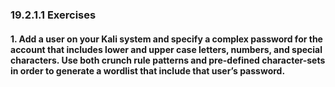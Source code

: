 ### 19.2.1.1 Exercises
#### 1. Add a user on your Kali system and specify a complex password for the account that includes lower and upper case letters, numbers, and special characters. Use both crunch rule patterns and pre-defined character-sets in order to generate a wordlist that include that user’s password.
